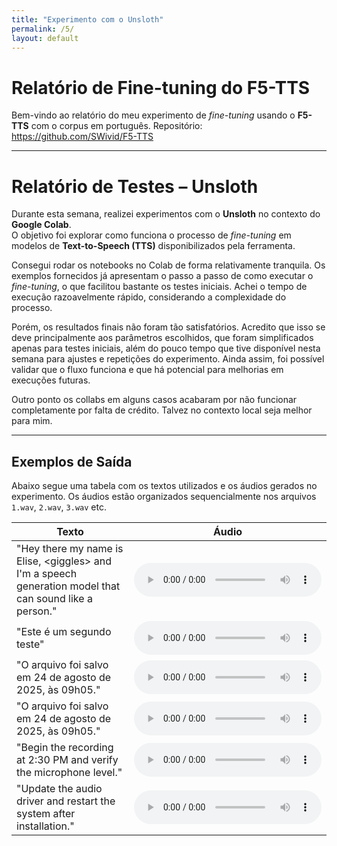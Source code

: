 ```yaml
---
title: "Experimento com o Unsloth"
permalink: /5/
layout: default
---
```


<style>
  .wrapper,
  .markdown-body, .inner, #main_content {
    max-width: 90% !important;
    padding: 1rem 2rem !important;
  }
  .markdown-body table {
    width: 100%;
    border-collapse: collapse;
    margin-bottom: 1rem;
  }
  .markdown-body th,
  .markdown-body td {
    border: 1px solid #ccc;
    padding: 0.5rem;
  }
  .markdown-body th {
    background: #f5f5f5;
    text-align: left;
  }
  .experiment-image, 
  .markdown-body img {
    display: block;
    margin: 1.5rem auto;
    max-width: 90%;
    border: 1px solid #ddd;
    border-radius: 6px;
  }
</style>

# Relatório de Fine-tuning do F5-TTS

Bem-vindo ao relatório do meu experimento de *fine-tuning* usando o **F5-TTS** com o corpus em português. Repositório: https://github.com/SWivid/F5-TTS

---


# Relatório de Testes – Unsloth

Durante esta semana, realizei experimentos com o **Unsloth** no contexto do **Google Colab**.  
O objetivo foi explorar como funciona o processo de *fine-tuning* em modelos de **Text-to-Speech (TTS)** disponibilizados pela ferramenta.  

Consegui rodar os notebooks no Colab de forma relativamente tranquila. Os exemplos fornecidos já apresentam o passo a passo de como executar o *fine-tuning*, o que facilitou bastante os testes iniciais. Achei o tempo de execução razoavelmente rápido, considerando a complexidade do processo.  

Porém, os resultados finais não foram tão satisfatórios. Acredito que isso se deve principalmente aos parâmetros escolhidos, que foram simplificados apenas para testes iniciais, além do pouco tempo que tive disponível nesta semana para ajustes e repetições do experimento. Ainda assim, foi possível validar que o fluxo funciona e que há potencial para melhorias em execuções futuras.  

Outro ponto os collabs em alguns casos acabaram por não funcionar completamente por falta de crédito. Talvez no contexto local seja melhor para mim.

---

## Exemplos de Saída

Abaixo segue uma tabela com os textos utilizados e os áudios gerados no experimento. Os áudios estão organizados sequencialmente nos arquivos `1.wav`, `2.wav`, `3.wav` etc.

| Texto | Áudio |
|-------|-------|
|"Hey there my name is Elise, \<giggles\> and I'm a speech generation model that can sound like a person."| <audio controls src="../audios/experimento_finetune_unsloth/1.wav"></audio>  |
|"Este é um segundo teste"    | <audio controls src="../audios/experimento_finetune_unsloth/2.wav"></audio>  |
|"O arquivo foi salvo em 24 de agosto de 2025, às 09h05."    | <audio controls src="../audios/experimento_finetune_unsloth/3.wav"></audio>  |
|"O arquivo foi salvo em 24 de agosto de 2025, às 09h05."    | <audio controls src="../audios/experimento_finetune_unsloth/4.wav"></audio>  |
|"Begin the recording at 2:30 PM and verify the microphone level."    | <audio controls src="../audios/experimento_finetune_unsloth/5.wav"></audio>  |
|"Update the audio driver and restart the system after installation."    | <audio controls src="../audios/experimento_finetune_unsloth/6.wav"></audio>  |